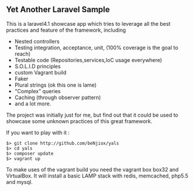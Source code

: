 ## Yet Another Laravel Sample

This is a laravel4.1 showcase app which tries to leverage all the best practices and feature of the framework, including

* Nested controllers
* Testing integration, acceptance, unit, (100% coverage is the goal to reach)
* Testable code (Repositories,services,IoC usage everywhere)
* S.O.L.I.D principles
* custom Vagrant build
* Faker
* Plural strings (ok this one is lame)
* "Complex" queries
* Caching (through observer pattern)
* and a lot more.

The project was initially just for me, but find out that it could be used to showcase some unknown practices of this great framework.

If you want to play with it :

```
$> git clone http://github.com/beNjiox/yals
$> cd yals
$> composer update
$> vagrant up
```

To make uses of the vagrant build you need the vagrant box box32 and VirtualBox.
It will install a basic LAMP stack with redis, memcached, php5.5 and mysql.
